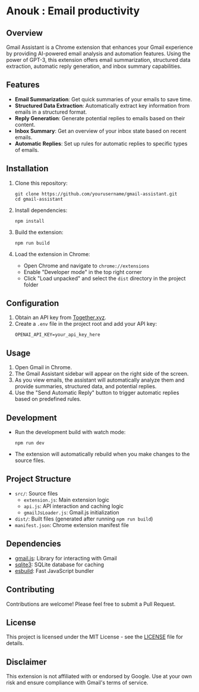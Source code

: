 # Anouk : Email productivity

## Overview

Gmail Assistant is a Chrome extension that enhances your Gmail experience by providing AI-powered email analysis and automation features. Using the power of GPT-3, this extension offers email summarization, structured data extraction, automatic reply generation, and inbox summary capabilities.

## Features

- **Email Summarization**: Get quick summaries of your emails to save time.
- **Structured Data Extraction**: Automatically extract key information from emails in a structured format.
- **Reply Generation**: Generate potential replies to emails based on their content.
- **Inbox Summary**: Get an overview of your inbox state based on recent emails.
- **Automatic Replies**: Set up rules for automatic replies to specific types of emails.

## Installation

1. Clone this repository:
   ```
   git clone https://github.com/yourusername/gmail-assistant.git
   cd gmail-assistant
   ```

2. Install dependencies:
   ```
   npm install
   ```

3. Build the extension:
   ```
   npm run build
   ```

4. Load the extension in Chrome:
   - Open Chrome and navigate to `chrome://extensions`
   - Enable "Developer mode" in the top right corner
   - Click "Load unpacked" and select the `dist` directory in the project folder

## Configuration

1. Obtain an API key from [Together.xyz](https://www.together.xyz/).
2. Create a `.env` file in the project root and add your API key:
   ```
   OPENAI_API_KEY=your_api_key_here
   ```

## Usage

1. Open Gmail in Chrome.
2. The Gmail Assistant sidebar will appear on the right side of the screen.
3. As you view emails, the assistant will automatically analyze them and provide summaries, structured data, and potential replies.
4. Use the "Send Automatic Reply" button to trigger automatic replies based on predefined rules.

## Development

- Run the development build with watch mode:
  ```
  npm run dev
  ```
- The extension will automatically rebuild when you make changes to the source files.

## Project Structure

- `src/`: Source files
  - `extension.js`: Main extension logic
  - `api.js`: API interaction and caching logic
  - `gmailJsLoader.js`: Gmail.js initialization
- `dist/`: Built files (generated after running `npm run build`)
- `manifest.json`: Chrome extension manifest file

## Dependencies

- [gmail.js](https://github.com/KartikTalwar/gmail.js/): Library for interacting with Gmail
- [sqlite3](https://github.com/mapbox/node-sqlite3): SQLite database for caching
- [esbuild](https://esbuild.github.io/): Fast JavaScript bundler

## Contributing

Contributions are welcome! Please feel free to submit a Pull Request.

## License

This project is licensed under the MIT License - see the [LICENSE](LICENSE) file for details.

## Disclaimer

This extension is not affiliated with or endorsed by Google. Use at your own risk and ensure compliance with Gmail's terms of service.